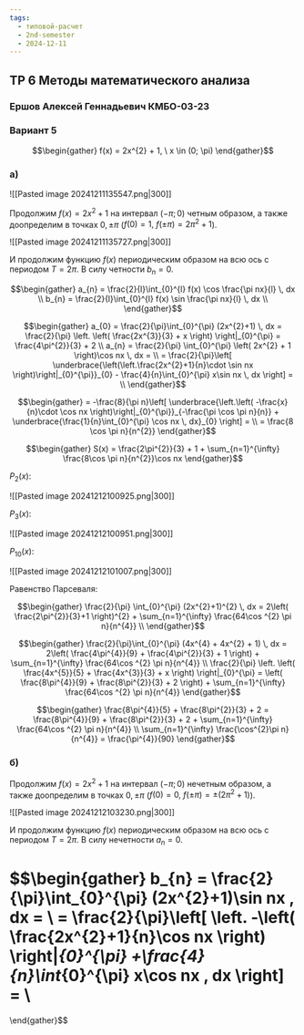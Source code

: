 ```yaml
---
tags:
  - типовой-расчет
  - 2nd-semester
  - 2024-12-11
---
```


## ТР 6 Методы математического анализа

### Ершов Алексей Геннадьевич КМБО-03-23

### Вариант 5

$$\begin{gather}
f(x) = 2x^{2} + 1, \ x \in (0; \pi)
\end{gather}$$

### а)

![[Pasted image 20241211135547.png|300]]

Продолжим $f(x) = 2x^{2}+1$ на интервал $(-\pi; 0)$ четным образом, а также доопределим в точках $0, \pm \pi$ ($f(0) = 1, \ f(\pm\pi) = 2\pi^{2} + 1$).

![[Pasted image 20241211135727.png|300]]

И продолжим функцию $f(x)$ периодическим образом на всю ось с периодом $T = 2\pi$. В силу четности $b_{n} = 0$.

$$\begin{gather}
a_{n} = \frac{2}{l}\int_{0}^{l} f(x) \cos \frac{\pi nx}{l} \, dx \\
b_{n} = \frac{2}{l}\int_{0}^{l} f(x) \sin \frac{\pi nx}{l} \, dx \\
\end{gather}$$

$$\begin{gather}
a_{0} = \frac{2}{\pi}\int_{0}^{\pi} (2x^{2}+1) \, dx = \frac{2}{\pi} \left. \left( \frac{2x^{3}}{3} + x \right)  \right|_{0}^{\pi} = \frac{4\pi^{2}}{3} + 2 \\
a_{n} = \frac{2}{\pi} \int_{0}^{\pi} \left( 2x^{2}  + 1 \right)\cos nx  \, dx = \\
= \frac{2}{\pi}\left[ \underbrace{\left(\left.\frac{2x^{2}+1}{n}\cdot \sin nx \right)\right|_{0}^{\pi}}_{0} - \frac{4}{n}\int_{0}^{\pi} x\sin nx \, dx  \right] = \\
\end{gather}$$

$$\begin{gather}
= -\frac{8}{\pi n}\left[ \underbrace{\left.\left( -\frac{x}{n}\cdot \cos nx \right)\right|_{0}^{\pi}}_{-\frac{\pi \cos \pi n}{n}} + \underbrace{\frac{1}{n}\int_{0}^{\pi} \cos nx \, dx}_{0}  \right] = \\
= \frac{8 \cos \pi n}{n^{2}}
\end{gather}$$

$$\begin{gather}
S(x) = \frac{2\pi^{2}}{3} + 1 + \sum_{n=1}^{\infty} \frac{8\cos \pi n}{n^{2}}\cos nx
\end{gather}$$

$P_{2}(x)$:

![[Pasted image 20241212100925.png|300]]

$P_{3}(x)$:

![[Pasted image 20241212100951.png|300]]

$P_{10}(x)$:

![[Pasted image 20241212101007.png|300]]

Равенство Парсеваля:

$$\begin{gather}
\frac{2}{\pi} \int_{0}^{\pi} (2x^{2}+1)^{2} \, dx = 2\left( \frac{2\pi^{2}}{3}+1 \right)^{2} + \sum_{n=1}^{\infty} \frac{64\cos ^{2} \pi n}{n^{4}} \\
\end{gather}$$

$$\begin{gather}
\frac{2}{\pi}\int_{0}^{\pi} (4x^{4} + 4x^{2} + 1) \, dx = 2\left( \frac{4\pi^{4}}{9} + \frac{4\pi^{2}}{3} + 1 \right) + \sum_{n=1}^{\infty} \frac{64\cos ^{2} \pi n}{n^{4}} \\
\frac{2}{\pi} \left. \left( \frac{4x^{5}}{5} + \frac{4x^{3}}{3} + x \right)  \right|_{0}^{\pi} = \left( \frac{8\pi^{4}}{9} + \frac{8\pi^{2}}{3} + 2 \right) + \sum_{n=1}^{\infty} \frac{64\cos ^{2} \pi n}{n^{4}}
\end{gather}$$

$$\begin{gather}
\frac{8\pi^{4}}{5} + \frac{8\pi^{2}}{3} + 2 =  \frac{8\pi^{4}}{9} + \frac{8\pi^{2}}{3} + 2 + \sum_{n=1}^{\infty} \frac{64\cos ^{2} \pi n}{n^{4}} \\
\sum_{n=1}^{\infty} \frac{\cos^{2}\pi n}{n^{4}} = \frac{\pi^{4}}{90}
\end{gather}$$


### б)

Продолжим $f(x) = 2x^{2}+1$ на интервал $(-\pi; 0)$ нечетным образом, а также доопределим в точках $0, \pm \pi$ ($f(0) = 0, \ f(\pm\pi) = \pm(2\pi^{2} + 1)$).

![[Pasted image 20241212103230.png|300]]

И продолжим функцию $f(x)$ периодическим образом на всю ось с периодом $T = 2\pi$. В силу нечетности $a_{n} = 0$.

$$\begin{gather}
b_{n} = \frac{2}{\pi}\int_{0}^{\pi} (2x^{2}+1)\sin nx \, dx = \\ 
= \frac{2}{\pi}\left[ \left. -\left( \frac{2x^{2}+1}{n}\cos nx \right)  \right|_{0}^{\pi} +\frac{4}{n}\int_{0}^{\pi} x\cos nx \, dx   \right] = \\
= 
\end{gather}$$